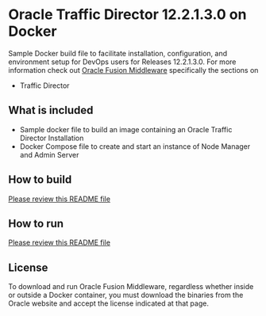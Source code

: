 Oracle Traffic Director 12.2.1.3.0 on Docker
==============================
Sample Docker build file to facilitate installation, configuration, and environment setup for DevOps users for Releases 12.2.1.3.0. For more information check out
[Oracle Fusion Middleware](http://www.oracle.com/technetwork/middleware/fusion-middleware/overview/index.html) specifically the sections on
- Traffic Director

## What is included
- Sample docker file to build an image containing an Oracle Traffic Director Installation 
- Docker Compose file to create and start an instance of Node Manager and Admin Server

## How to build
[Please review this README file](dockerfiles/README.md)

## How to run
[Please review this README file](samples/README.md)

## License
To download and run Oracle Fusion Middleware, regardless whether inside or outside a Docker container, you must download the binaries from the Oracle website and accept the license indicated at that page.


